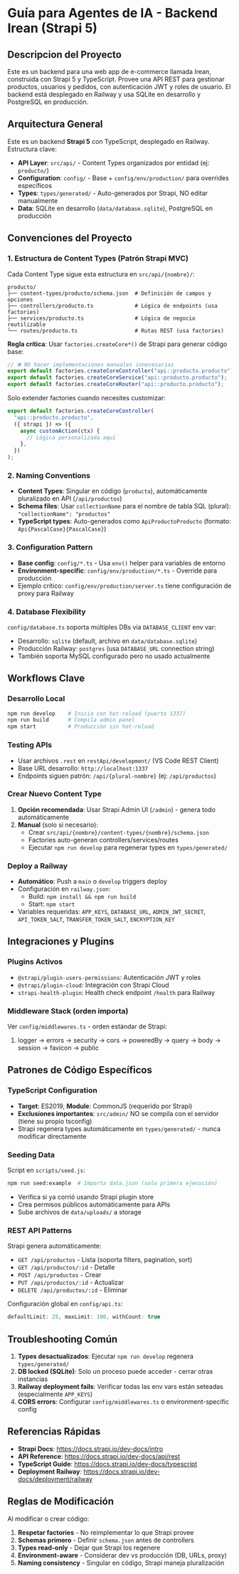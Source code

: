 # Guía para Agentes de IA - Backend Irean (Strapi 5)

## Descripcion del Proyecto

Este es un backend para una web app de e-commerce llamada Irean, construida con Strapi 5 y TypeScript. Provee una API REST para gestionar productos, usuarios y pedidos, con autenticación JWT y roles de usuario. El backend está desplegado en Railway y usa SQLite en desarrollo y PostgreSQL en producción.

## Arquitectura General

Este es un backend **Strapi 5** con TypeScript, desplegado en Railway. Estructura clave:

- **API Layer**: `src/api/` - Content Types organizados por entidad (ej: `producto/`)
- **Configuration**: `config/` - Base + `config/env/production/` para overrides específicos
- **Types**: `types/generated/` - Auto-generados por Strapi, NO editar manualmente
- **Data**: SQLite en desarrollo (`data/database.sqlite`), PostgreSQL en producción

## Convenciones del Proyecto

### 1. Estructura de Content Types (Patrón Strapi MVC)

Cada Content Type sigue esta estructura en `src/api/{nombre}/`:

```
producto/
├── content-types/producto/schema.json  # Definición de campos y opciones
├── controllers/producto.ts             # Lógica de endpoints (usa factories)
├── services/producto.ts                # Lógica de negocio reutilizable
└── routes/producto.ts                  # Rutas REST (usa factories)
```

**Regla crítica**: Usar `factories.createCore*()` de Strapi para generar código base:

```typescript
// ❌ NO hacer implementaciones manuales innecesarias
export default factories.createCoreController("api::producto.producto");
export default factories.createCoreService("api::producto.producto");
export default factories.createCoreRouter("api::producto.producto");
```

Solo extender factories cuando necesites customizar:

```typescript
export default factories.createCoreController(
  "api::producto.producto",
  ({ strapi }) => ({
    async customAction(ctx) {
      // Lógica personalizada aquí
    },
  })
);
```

### 2. Naming Conventions

- **Content Types**: Singular en código (`producto`), automáticamente pluralizado en API (`/api/productos`)
- **Schema files**: Usar `collectionName` para el nombre de tabla SQL (plural): `"collectionName": "productos"`
- **TypeScript types**: Auto-generados como `ApiProductoProducto` (formato: `Api{PascalCase}{PascalCase}`)

### 3. Configuration Pattern

- **Base config**: `config/*.ts` - Usa `env()` helper para variables de entorno
- **Environment-specific**: `config/env/production/*.ts` - Override para producción
- Ejemplo crítico: `config/env/production/server.ts` tiene configuración de proxy para Railway

### 4. Database Flexibility

`config/database.ts` soporta múltiples DBs vía `DATABASE_CLIENT` env var:

- Desarrollo: `sqlite` (default, archivo en `data/database.sqlite`)
- Producción Railway: `postgres` (usa `DATABASE_URL` connection string)
- También soporta MySQL configurado pero no usado actualmente

## Workflows Clave

### Desarrollo Local

```bash
npm run develop    # Inicia con hot-reload (puerto 1337)
npm run build      # Compila admin panel
npm start          # Producción sin hot-reload
```

### Testing APIs

- Usar archivos `.rest` en `restApi/development/` (VS Code REST Client)
- Base URL desarrollo: `http://localhost:1337`
- Endpoints siguen patrón: `/api/{plural-nombre}` (ej: `/api/productos`)

### Crear Nuevo Content Type

1. **Opción recomendada**: Usar Strapi Admin UI (`/admin`) - genera todo automáticamente
2. **Manual** (solo si necesario):
   - Crear `src/api/{nombre}/content-types/{nombre}/schema.json`
   - Factories auto-generan controllers/services/routes
   - Ejecutar `npm run develop` para regenerar types en `types/generated/`

### Deploy a Railway

- **Automático**: Push a `main` o `develop` triggers deploy
- Configuración en `railway.json`:
  - Build: `npm install && npm run build`
  - Start: `npm start`
- Variables requeridas: `APP_KEYS`, `DATABASE_URL`, `ADMIN_JWT_SECRET`, `API_TOKEN_SALT`, `TRANSFER_TOKEN_SALT`, `ENCRYPTION_KEY`

## Integraciones y Plugins

### Plugins Activos

- `@strapi/plugin-users-permissions`: Autenticación JWT y roles
- `@strapi/plugin-cloud`: Integración con Strapi Cloud
- `strapi-health-plugin`: Health check endpoint `/health` para Railway

### Middleware Stack (orden importa)

Ver `config/middlewares.ts` - orden estándar de Strapi:

1. logger → errors → security → cors → poweredBy → query → body → session → favicon → public

## Patrones de Código Específicos

### TypeScript Configuration

- **Target**: ES2019, **Module**: CommonJS (requerido por Strapi)
- **Exclusiones importantes**: `src/admin/` NO se compila con el servidor (tiene su propio tsconfig)
- Strapi regenera types automáticamente en `types/generated/` - nunca modificar directamente

### Seeding Data

Script en `scripts/seed.js`:

```bash
npm run seed:example  # Importa data.json (solo primera ejecución)
```

- Verifica si ya corrió usando Strapi plugin store
- Crea permisos públicos automáticamente para APIs
- Sube archivos de `data/uploads/` a storage

### REST API Patterns

Strapi genera automáticamente:

- `GET /api/productos` - Lista (soporta filters, pagination, sort)
- `GET /api/productos/:id` - Detalle
- `POST /api/productos` - Crear
- `PUT /api/productos/:id` - Actualizar
- `DELETE /api/productos/:id` - Eliminar

Configuración global en `config/api.ts`:

```typescript
defaultLimit: 25, maxLimit: 100, withCount: true
```

## Troubleshooting Común

1. **Types desactualizados**: Ejecutar `npm run develop` regenera `types/generated/`
2. **DB locked (SQLite)**: Solo un proceso puede acceder - cerrar otras instancias
3. **Railway deployment fails**: Verificar todas las env vars están seteadas (especialmente `APP_KEYS`)
4. **CORS errors**: Configurar `config/middlewares.ts` o environment-specific config

## Referencias Rápidas

- **Strapi Docs**: https://docs.strapi.io/dev-docs/intro
- **API Reference**: https://docs.strapi.io/dev-docs/api/rest
- **TypeScript Guide**: https://docs.strapi.io/dev-docs/typescript
- **Deployment Railway**: https://docs.strapi.io/dev-docs/deployment/railway

## Reglas de Modificación

Al modificar o crear código:

1. **Respetar factories** - No reimplementar lo que Strapi provee
2. **Schemas primero** - Definir `schema.json` antes de controllers
3. **Types read-only** - Dejar que Strapi los regenere
4. **Environment-aware** - Considerar dev vs producción (DB, URLs, proxy)
5. **Naming consistency** - Singular en código, Strapi maneja pluralización
